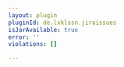 ```yaml
---
layout: plugin
pluginId: de.lxklssn.jiraissues
isJarAvailable: true
error: ''
violations: []

---
```

